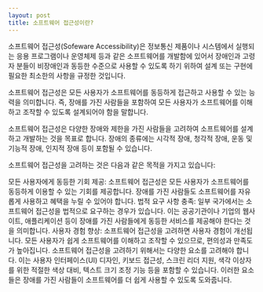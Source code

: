 ```yaml
---
layout: post
title: 소프트웨어 접근성이란? 
---
```


소프트웨어 접근성(Sofeware Accessibility)은 정보통신 제품이나 시스템에서 실행되는 응용 프로그램이나 운영체제 등과 같은 소프트웨어를 개발함에 있어서 장애인과 고령자 분들이 비장애인과 동등한 수준으로 사용할 수 있도록 하기 위하여 설계 또는 구현에 필요한 최소한의 사항을 규정한 것입니다.

<!-- ![_config.yml]({{ site.baseurl }}/images/config.png) -->

소프트웨어 접근성은 모든 사용자가 소프트웨어를 동등하게 접근하고 사용할 수 있는 능력을 의미합니다. 즉, 장애를 가진 사람들을 포함하여 모든 사용자가 소프트웨어를 이해하고 조작할 수 있도록 설계되어야 함을 말합니다.

소프트웨어 접근성은 다양한 장애와 제한을 가진 사람들을 고려하여 소프트웨어를 설계하고 개발하는 것을 목표로 합니다. 장애의 종류에는 시각적 장애, 청각적 장애, 운동 및 기능적 장애, 인지적 장애 등이 포함될 수 있습니다.

소프트웨어 접근성을 고려하는 것은 다음과 같은 목적을 가지고 있습니다:

모든 사용자에게 동등한 기회 제공: 소프트웨어 접근성은 모든 사용자가 소프트웨어를 동등하게 이용할 수 있는 기회를 제공합니다. 장애를 가진 사람들도 소프트웨어를 자유롭게 사용하고 혜택을 누릴 수 있어야 합니다.
법적 요구 사항 충족: 일부 국가에서는 소프트웨어 접근성을 법적으로 요구하는 경우가 있습니다. 이는 공공기관이나 기업의 웹사이트, 애플리케이션 등이 장애를 가진 사람들에게 동등한 서비스를 제공해야 한다는 것을 의미합니다.
사용자 경험 향상: 소프트웨어 접근성을 고려하면 사용자 경험이 개선됩니다. 모든 사용자가 쉽게 소프트웨어를 이해하고 조작할 수 있으므로, 편의성과 만족도가 높아집니다.
소프트웨어 접근성을 고려하기 위해서는 다양한 요소를 고려해야 합니다. 이는 사용자 인터페이스(UI) 디자인, 키보드 접근성, 스크린 리더 지원, 색각 이상자를 위한 적절한 색상 대비, 텍스트 크기 조정 기능 등을 포함할 수 있습니다. 이러한 요소들은 장애를 가진 사람들이 소프트웨어를 더 쉽게 사용할 수 있도록 도와줍니다.  